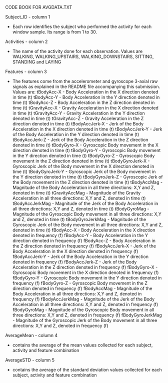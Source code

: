 CODE BOOK FOR AVGDATA.TXT

Subject_ID - column 1
 - Each row identifies the subject who performed the activity for each window sample. Its range is from 1 to 30. 
 
Activities - column 2
 - The name of the activity done for each observation. Values are WALKING, WALKING_UPSTAIRS, WALKING_DOWNSTAIRS, SITTING,
STANDING and LAYING

Features - column 3
 - The features come from the accelerometer and gyroscope 3-axial raw signals as explained in the README file accompanying this submission.
Values are: 
tBodyAcc-X - Body Acceleration in the X direction denoted in time (t)
tBodyAcc-Y - Body Acceleration in the Y direction denoted in time (t)
tBodyAcc-Z - Body Acceleration in the Z direction denoted in time (t)
tGravityAcc-X - Gravity Acceleration in the X direction denoted in time (t)
tGravityAcc-Y - Gravity Acceleration in the Y direction denoted in time (t)
tGravityAcc-Z - Gravity Acceleration in the Z direction denoted in time (t)
tBodyAccJerk-X - Jerk of the Body Acceleration in the X direction denoted in time (t)
tBodyAccJerk-Y - Jerk of the Body Acceleration in the Y direction denoted in time (t)
tBodyAccJerk-Z - Jerk of the Body Acceleration in the Z direction denoted in time (t)
tBodyGyro-X - Gyroscopic Body movement in the X direction denoted in time (t)
tBodyGyro-Y - Gyroscopic Body movement in the Y direction denoted in time (t)
tBodyGyro-Z - Gyroscopic Body movement in the Z direction denoted in time (t)
tBodyGyroJerk-X - Gyroscopic Jerk of the Body movement in the X direction denoted in time (t)
tBodyGyroJerk-Y - Gyroscopic Jerk of the Body movement in the Y direction denoted in time (t)
tBodyGyroJerk-Z - Gyroscopic Jerk of the Body movement in the Z direction denoted in time (t)
tBodyAccMag - Magnitude of the Body Acceleration in all three directions: X,Y and Z, denoted in time (t)
tGravityAccMag - Magnitude of the Gravity Acceleration in all three directions: X,Y and Z, denoted in time (t)
tBodyAccJerkMag - Magnitude of the Jerk of the Body Acceleration in all three directions: X,Y and Z, denoted in time (t)
tBodyGyroMag - Magnitude of the Gyroscopic Body movement in all three directions: X,Y and Z, denoted in time (t)
tBodyGyroJerkMag - Magnitude of the Gyroscopic Jerk of the Body movement in all three directions: X,Y and Z, denoted in time (t)
fBodyAcc-X - Body Acceleration in the X direction denoted in frequency (f)
fBodyAcc-Y - Body Acceleration in the Y direction denoted in frequency (f)
fBodyAcc-Z - Body Acceleration in the Z direction denoted in frequency (f)
fBodyAccJerk-X - Jerk of the Body Acceleration in the X direction denoted in frequency (f)
fBodyAccJerk-Y - Jerk of the Body Acceleration in the Y direction denoted in frequency (f)
fBodyAccJerk-Z - Jerk of the Body Acceleration in the Z direction denoted in frequency (f)
fBodyGyro-X - Gyroscopic Body movement in the X direction denoted in frequency (f)
fBodyGyro-Y - Gyroscopic Body movement in the Y direction denoted in frequency (f)
fBodyGyro-Z - Gyroscopic Body movement in the Z direction denoted in frequency (f)
fBodyAccMag - Magnitude of the Body Acceleration in all three directions: X,Y and Z, denoted in frequency (f)
fBodyAccJerkMag - Magnitude of the Jerk of the Body Acceleration in all three directions: X,Y and Z, denoted in frequency (f)
fBodyGyroMag - Magnitude of the Gyroscopic Body movement in all three directions: X,Y and Z, denoted in frequency (f)
fBodyGyroJerkMag - Magnitude of the Gyroscopic Jerk of the Body movement in all three directions: X,Y and Z, denoted in frequency (f)
 
AverageMean - column 4
 - contains the average of the mean values collected for each subject, activity and feature combination
 
AverageSTD - column 5
 - contains the average of the standard deviation values collected for each subject, activity and feature combination
